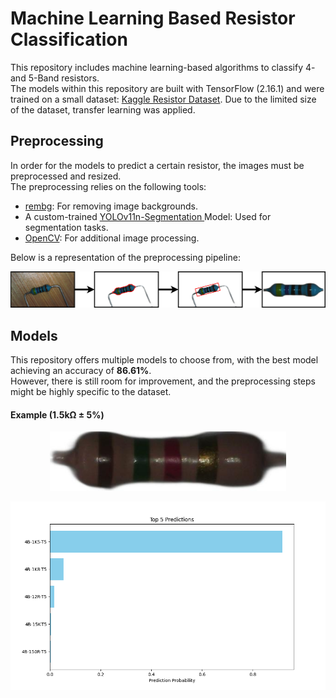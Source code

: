 # Machine Learning Based Resistor Classification

This repository includes machine learning-based algorithms to classify 4- and 5-Band resistors.   
The models within this repository are built with TensorFlow (2.16.1) and were trained on a small dataset: [Kaggle Resistor Dataset](https://www.kaggle.com/datasets/barrettotte/resistors). Due to the limited size of the dataset, transfer learning was applied.

## Preprocessing

In order for the models to predict a certain resistor, the images must be preprocessed and resized.  
The preprocessing relies on the following tools:

- [rembg](https://github.com/danielgatis/rembg): For removing image backgrounds.
- A custom-trained [YOLOv11n-Segmentation ](https://docs.ultralytics.com/models/yolo11/) Model: Used for segmentation tasks.
- [OpenCV](https://github.com/opencv/opencv-python): For additional image processing.

Below is a representation of the preprocessing pipeline:

![Preprocessing Pipeline](preprocessing.png)

## Models

This repository offers multiple models to choose from, with the best model achieving an accuracy of **86.61%**.  
However, there is still room for improvement, and the preprocessing steps might be highly specific to the dataset.

#### Example (1.5kΩ ± 5%)

<p align="center" width="100%">
    <img width="75%" src="4B-1K5-T5.jpg">
</p>

![4B-1K5-T5-Prediction](4B-1K5-T5_prediction.png)



